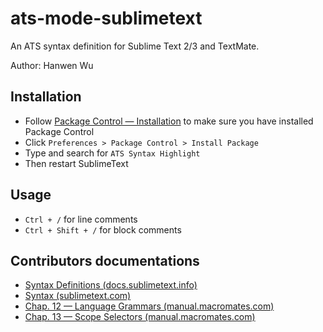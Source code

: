ats-mode-sublimetext
====================

An ATS syntax definition for Sublime Text 2/3 and TextMate.

Author: Hanwen Wu

## Installation

* Follow [Package Control — Installation](https://packagecontrol.io/installation)
  to make sure you have installed Package Control
* Click `Preferences > Package Control > Install Package`
* Type and search for `ATS Syntax Highlight`
* Then restart SublimeText

## Usage

* `Ctrl + /` for line comments
* `Ctrl + Shift + /` for block comments

## Contributors documentations

 * [Syntax Definitions (docs.sublimetext.info)](http://docs.sublimetext.info/en/latest/reference/syntaxdefs.html)
 * [Syntax (sublimetext.com)](http://www.sublimetext.com/docs/3/syntax.html)
 * [Chap. 12 — Language Grammars (manual.macromates.com)](http://manual.macromates.com/en/language_grammars)
 * [Chap. 13 — Scope Selectors (manual.macromates.com)](http://manual.macromates.com/en/scope_selectors)
